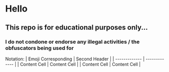 # Hello
## This repo is for educational purposes only...
### I do not condone or endorse any illegal activities / the obfuscators being used for

Notation:
| Emoji Corresponding  | Second Header |
|     -------------    | ------------- |
|     Content Cell     | Content Cell  |
|     Content Cell     | Content Cell  |
